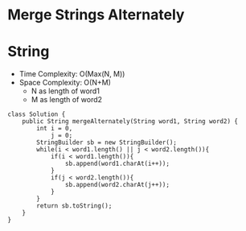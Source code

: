 # Merge Strings Alternately
# String
* Time Complexity: O(Max(N, M))
* Space Complexity: O(N+M)
	* N as length of word1
	* M as length of word2
```
class Solution {
    public String mergeAlternately(String word1, String word2) {
        int i = 0,
            j = 0;
        StringBuilder sb = new StringBuilder();
        while(i < word1.length() || j < word2.length()){
            if(i < word1.length()){
                sb.append(word1.charAt(i++));
            }
            if(j < word2.length()){
                sb.append(word2.charAt(j++));
            }
        }
        return sb.toString();
    }
}
```